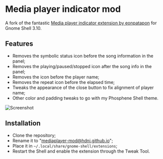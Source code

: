 # Media player indicator mod
A fork of the fantastic [Media player indicator extension by eonpatapon](https://github.com/eonpatapon/gnome-shell-extensions-mediaplayer) for Gnome Shell 3.10.

## Features
* Removes the symbolic status icon before the song information in the panel;
* Removes the playing/paused/stopped icon after the song info in the panel;
* Removes the icon before the player name;
* Removes the repeat icon before the elapsed time;
* Tweaks the appearance of the close button to fix alignment of player name;
* Other color and padding tweaks to go with my Phosphene Shell theme.

![Screenshot](http://a.pomf.se/6Na7.png)

## Installation
* Clone the repository;
* Rename it to "mediaplayer-mod@hdni.github.io";
* Place it in `~/.local/share/gnome-shell/extensions`;
* Restart the Shell and enable the extension through the Tweak Tool.
